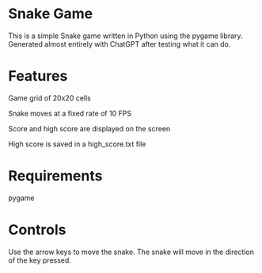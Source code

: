 # Snake Game
  This is a simple Snake game written in Python using the pygame library. Generated almost entirely with ChatGPT after testing what it can do.

# Features
  Game grid of 20x20 cells

  Snake moves at a fixed rate of 10 FPS

  Score and high score are displayed on the screen

  High score is saved in a high_score.txt file

# Requirements
  pygame
# Controls
  Use the arrow keys to move the snake. The snake will move in the direction of the key pressed.
